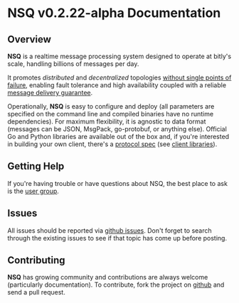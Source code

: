 NSQ v0.2.22-alpha Documentation
==================================

Overview
--------

**NSQ** is a realtime message processing system designed to operate at bitly's scale, handling
billions of messages per day.

It promotes *distributed* and *decentralized* topologies [without single points of failure][spof],
enabling fault tolerance and high availability coupled with a reliable [message delivery
guarantee][message_guarantee].

Operationally, **NSQ** is easy to configure and deploy (all parameters are specified on the command
line and compiled binaries have no runtime dependencies). For maximum flexibility, it is agnostic to
data format (messages can be JSON, MsgPack, go-protobuf, or anything else). Official Go and Python
libraries are available out of the box and, if you're interested in building your own client,
there's a [protocol spec][protocol] (see [client libraries][client_libraries]).

Getting Help
------------

If you're having trouble or have questions about NSQ, the best place to ask is the [user group][google_group].

Issues
------

All issues should be reported via [github issues][github_issues]. Don't forget to search through the
existing issues to see if that topic has come up before posting.

Contributing
------------

**NSQ** has growing community and contributions are always welcome (particularly documentation). To
contribute, fork the project on [github][github_nsq] and send a pull request.

[spof]: #
[message_guarantee]: #
[protocol]: #
[client_libraries]: #
[github_issues]: https://github.com/bitly/nsq/issues
[github_nsq]: http://github.com/bitly/nsq
[google_group]: http://groups.google.com/group/nsq-users
